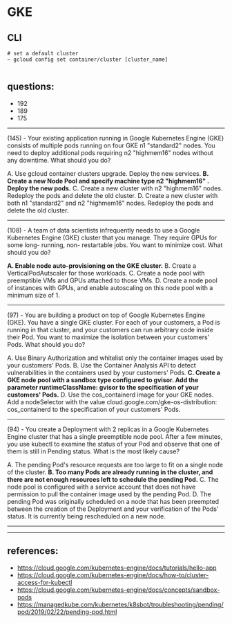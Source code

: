 # GKE

## CLI

```
# set a default cluster
~ gcloud config set container/cluster [cluster_name]


```

## questions:

- 192
- 189
- 175

---

(145) - Your existing application running in Google Kubernetes Engine (GKE) consists of multiple pods running on four GKE n1 "standard2" nodes. You need to deploy additional pods requiring n2 "highmem16" nodes without any downtime. What should you do?

A. Use gcloud container clusters upgrade. Deploy the new services.
**B. Create a new Node Pool and specify machine type n2 "highmem16" . Deploy the new pods.**
C. Create a new cluster with n2 "highmem16" nodes. Redeploy the pods and delete the old cluster.
D. Create a new cluster with both n1 "standard2" and n2 "highmem16" nodes. Redeploy the pods and delete the old cluster.

---

(108) - A team of data scientists infrequently needs to use a Google Kubernetes Engine (GKE) cluster that you manage. They require GPUs for some long- running, non- restartable jobs. You want to minimize cost. What should you do?

**A. Enable node auto-provisioning on the GKE cluster.**
B. Create a VerticalPodAutscaler for those workloads.
C. Create a node pool with preemptible VMs and GPUs attached to those VMs.
D. Create a node pool of instances with GPUs, and enable autoscaling on this node pool with a minimum size of 1.

---

(97) - You are building a product on top of Google Kubernetes Engine (GKE). You have a single GKE cluster. For each of your customers, a Pod is running in that cluster, and your customers can run arbitrary code inside their Pod. You want to maximize the isolation between your customers' Pods. What should you do?

A. Use Binary Authorization and whitelist only the container images used by your customers' Pods.
B. Use the Container Analysis API to detect vulnerabilities in the containers used by your customers' Pods.
**C. Create a GKE node pool with a sandbox type configured to gvisor. Add the parameter runtimeClassName: gvisor to the specification of your customers' Pods.**
D. Use the cos_containerd image for your GKE nodes. Add a nodeSelector with the value cloud.google.com/gke-os-distribution: cos_containerd to the specification of your customers' Pods.

---

(94) - You create a Deployment with 2 replicas in a Google Kubernetes Engine cluster that has a single preemptible node pool. After a few minutes, you use kubectl to examine the status of your Pod and observe that one of them is still in Pending status. What is the most likely cause?

A. The pending Pod's resource requests are too large to fit on a single node of the cluster.
**B. Too many Pods are already running in the cluster, and there are not enough resources left to schedule the pending Pod.**
C. The node pool is configured with a service account that does not have permission to pull the container image used by the pending Pod.
D. The pending Pod was originally scheduled on a node that has been preempted between the creation of the Deployment and your verification of the Pods' status. It is currently being rescheduled on a new node.

---

---

## references:

- https://cloud.google.com/kubernetes-engine/docs/tutorials/hello-app
- https://cloud.google.com/kubernetes-engine/docs/how-to/cluster-access-for-kubectl
- https://cloud.google.com/kubernetes-engine/docs/concepts/sandbox-pods
- https://managedkube.com/kubernetes/k8sbot/troubleshooting/pending/pod/2019/02/22/pending-pod.html